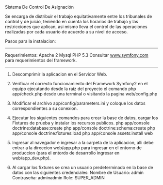 Sistema De Control De Asignación

Se encarga de distribuir el trabajo equitativamente entre los tribunales de control y de juicio, teniendo en cuenta los
horarios de trabajo y las restricciones que aplican, asi mismo lleva el control de las operaciones realizadas por cada
usuario de acuerdo a su nivel de acceso.

Pasos para la instalacion:

*************************************************************************************
Requerimientos: 
	Apache 2
	Mysql
	PHP 5.3
	Consultar www.symfony.com para requerimientos del framework.
*************************************************************************************

1) Descomprimir la aplicacion en el Servidor Web.

2) Verificar el correcto funcionamiento del Framework Symfony2 en el equipo ejecutando desde la raiz del proyecto el comando 
php app/check.php desde una terminal o visitando la pagina web/config.php

3) Modificar el archivo app/config/parameters.ini y coloque los datos correspondientes a su conexion.

4) Ejecutar los siguientes comandos para crear la base de datos, cargar los Fixtures de prueba y instalar los recursos publicos.
	php app/console doctrine:database:create
	php app/console doctrine:schema:create
	php app/console doctrine:fixtures:load
	php app/console assets:install web

5) Ingresar al navegador e ingresar a la carpeta de la aplicacion, alli debe entrar a la direccion web/app.php para ingresar en
el entorno de produccion (para el entordo de desarrollo ingresar en web/app_dev.php).

6) Al cargar los fixtures se crea un usuario predeterminado en la base de datos con las siguientes credenciales:
	Nombre de Usuario: admin
	Contraseña: adminadmin
	Role: SUPER_ADMIN

